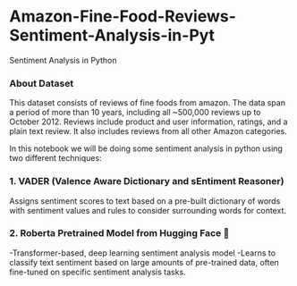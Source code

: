 # Amazon-Fine-Food-Reviews-Sentiment-Analysis-in-Pyt
Sentiment Analysis in Python

### About Dataset

This dataset consists of reviews of fine foods from amazon. The data span a period of more than 10 years, including all ~500,000 reviews up to October 2012. Reviews include product and user information, ratings, and a plain text review. It also includes reviews from all other Amazon categories.

In this notebook we will be doing some sentiment analysis in python using two different techniques:
### 1. VADER (Valence Aware Dictionary and sEntiment Reasoner)

Assigns sentiment scores to text based on a pre-built dictionary of words with sentiment values and rules to consider surrounding words for context.

### 2. Roberta Pretrained Model from Hugging Face 🤗

-Transformer-based, deep learning sentiment analysis model
-Learns to classify text sentiment based on large amounts of pre-trained data, often fine-tuned on specific sentiment analysis tasks.

